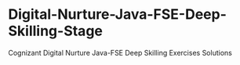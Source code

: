 # Digital-Nurture-Java-FSE-Deep-Skilling-Stage
Cognizant Digital Nurture Java-FSE Deep Skilling Exercises Solutions 
